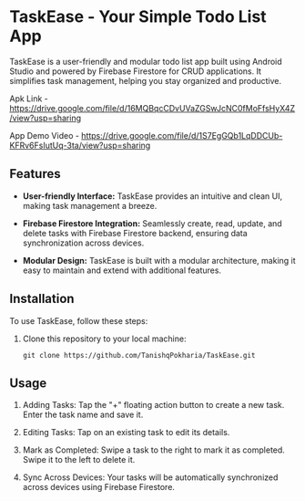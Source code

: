 # TaskEase - Your Simple Todo List App

TaskEase is a user-friendly and modular todo list app built using Android Studio and powered by Firebase Firestore for CRUD applications. It simplifies task management, helping you stay organized and productive.

Apk Link - https://drive.google.com/file/d/16MQBqcCDvUVaZGSwJcNC0fMoFfsHyX4Z/view?usp=sharing

App Demo Video - https://drive.google.com/file/d/1S7EgGQb1LqDDCUb-KFRv6FsIutUq-3ta/view?usp=sharing

## Features

- **User-friendly Interface:** TaskEase provides an intuitive and clean UI, making task management a breeze.

- **Firebase Firestore Integration:** Seamlessly create, read, update, and delete tasks with Firebase Firestore backend, ensuring data synchronization across devices.

- **Modular Design:** TaskEase is built with a modular architecture, making it easy to maintain and extend with additional features.


## Installation

To use TaskEase, follow these steps:

1. Clone this repository to your local machine:

   ```shell
   git clone https://github.com/TanishqPokharia/TaskEase.git

## Usage

1. Adding Tasks: Tap the "+" floating action button to create a new task. Enter the task name and save it.

2. Editing Tasks: Tap on an existing task to edit its details.

3. Mark as Completed: Swipe a task to the right to mark it as completed. Swipe it to the left to delete it.

4. Sync Across Devices: Your tasks will be automatically synchronized across devices using Firebase Firestore.
